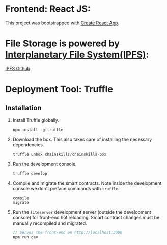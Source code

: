 # Frontend: React JS:

This project was bootstrapped with [Create React App](https://github.com/facebookincubator/create-react-app).

# File Storage is powered by [Interplanetary File System(IPFS)](https://ipfs.io/):
[IPFS Github](https://github.com/ipfs/ipfs).


# Deployment Tool: Truffle

## Installation

1. Install Truffle globally.
    ```javascript
    npm install -g truffle
    ```

2. Download the box. This also takes care of installing the necessary dependencies.
    ```javascript
    truffle unbox chainskills/chainskills-box
    ```

3. Run the development console.
    ```javascript
    truffle develop
    ```

4. Compile and migrate the smart contracts. Note inside the development console we don't preface commands with `truffle`.
    ```javascript
    compile
    migrate
    ```

5. Run the `liteserver` development server (outside the development console) for front-end hot reloading. Smart contract changes must be manually recompiled and migrated.
    ```javascript
    // Serves the front-end on http://localhost:3000
    npm run dev
    ```


